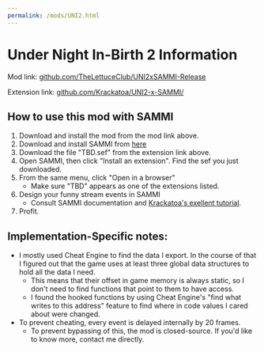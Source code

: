 ```yaml
---
permalink: /mods/UNI2.html
---
```

# Under Night In-Birth 2 Information
Mod link: [github.com/TheLettuceClub/UNI2xSAMMI-Release](github.com/TheLettuceClub/UNI2xSAMMI-Release)

Extension link: [github.com/Krackatoa/UNI2-x-SAMMI/](https://github.com/Krackatoa/UNI2-x-SAMMI/)

## How to use this mod with SAMMI
1. Download and install the mod from the mod link above.
2. Download and install SAMMI from [here](https://sammi.solutions)
3. Download the file "TBD.sef" from the extension link above.
4. Open SAMMI, then click "Install an extension". Find the sef you just downloaded.
5. From the same menu, click "Open in a browser"
    * Make sure "TBD" appears as one of the extensions listed.
6. Design your funny stream events in SAMMI
    * Consult SAMMI documentation and [Krackatoa's exellent tutorial](https://www.youtube.com/watch?v=Jdt871b644o).
7. Profit.

## Implementation-Specific notes:
* I mostly used Cheat Engine to find the data I export. In the course of that I figured out that the game uses at least three global data structures to hold all the data I need.
    * This means that their offset in game memory is always static, so I don't need to find functions that point to them to have access.
    * I found the hooked functions by using Cheat Engine's "find what writes to this address" feature to find where in code values I cared about were changed.
* To prevent cheating, every event is delayed internally by 20 frames.
    * To prevent bypassing of this, the mod is closed-source. If you'd like to know more, contact me directly.
